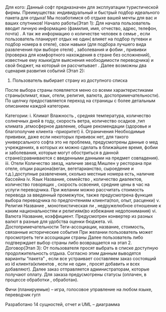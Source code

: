Для кого: Данный софт предназначен для эксплуатации туристической фирмы.
Преимущества: индивидуальный и быстрый подбор идеального пакета для отдыха! Мы позаботимся об отдыхе вашей мечты для вас и ваших спутников!
Начало работы(Этап 1): Для начала пользователь вводит личную информацию (фамилия, имя, отчество, адрес, телефон, почта) . А так же информацию о количестве человек в семье , если пользователь планирует отдых не один( влияет на подбор путевки и подбор номера в отеле), свои навыки (для подбора лучшего вида развлечения при выборе отеля) , заболевания и фобии , прививки (проверка для комфортного нахождения в стране без осложнений), известные ему языки(для выяснения необходимости переводчика) и свой бюджет, на который он рассчитывает . 
Далее возможны два сценария развития событий (Этап 2):
1.	Пользователь выбирает страну из доступного списка

После выбора страны появляется меню со всеми характеристиками страны(климат, язык, отели, религия, валюта, достопримечательности). По щелчку предоставляется переход на страницы с более детальным описанием каждой категории. 

Категории:
i.	Климат
Влажность , средняя температура, количество солнечных дней в году, скорость ветра, количество осадков ,тип климата ,атмосферное давление, общие рекомендации (здоровье и благополучие клиента -приоритет)
ii.	Ограничения
Необходимые прививки, даже если некоторых прививок нет, для такого универсального софта это не проблема, предусмотрены данные о мед учреждениях, в которых их можно сделать в ближайшее время, фобии и заболевания, которые могут обостриться в данной стране(сравниваются с введенными данными на предмет совпадения).
iii.	Отели
Количество звезд, наличие звезд Мишлен у ресторана при отеле, опции рациона(веган, вегетарианство, сыроедение и т.д.),доступные развлечения, сколько местные номера есть, наличие бассейна
iv.	Язык
Название, семейство , количество диалектов, количество говорящих , скорость освоения,  средние цены в час на услуги переводчика. При желании можно рассчитать стоимость  перевода за введенный промежуток, также предусмотрена функция выбора переводчика по предпочтениям клиента(пол, опыт, расценки)
v.	Религия 
Название , монотеистическая ли , недружелюбное отношение к каким национальностям и религиям(во избежание недопонимания)
vi.	Валюта
Название, коэффициент. Предусмотрен конвертер из разных валют в разные для удобства оценки бюджета.
vii.	Достопримечательности
Теги-ассоциации, название, стоимость, связанные исторические события
При желании пользователь может просмотреть теги ассоциации страны
Далее пользователь либо подтверждает выбор страны либо возвращается на этап 2.
Договор(Этап 3):
От пользователя просят выбрать в списке доступную продолжительность отдыха. Согласно этим данным выводятся варианты “пакета” , если все устраивает составляем заказ состоящий из id клиента(клиентов , если не один , просят добавить и всех добавляют). Далее заказ отправляется администраторам, которые получают оплату. Для заказа предусмотрены статусы (оплачен, в процессе обработки , обработан).

Фичи (планируемые) – игра, голосовое управление на любом языке, переводчик гугл

Разработано 14 сущностей, отчет и UML – диаграмма










 
